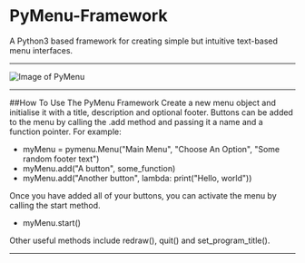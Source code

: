 # PyMenu-Framework
A Python3 based framework for creating simple but intuitive text-based menu interfaces.

---

![Image of PyMenu](https://github.com/Nytra/PyMenu-Framework/images/main_menu.PNG)

---

##How To Use The PyMenu Framework
Create a new menu object and initialise it with a title, description and optional footer.
Buttons can be added to the menu by calling the .add method and passing it a name and a function pointer.
For example:

- myMenu = pymenu.Menu("Main Menu", "Choose An Option", "Some random footer text")
- myMenu.add("A button", some_function)
- myMenu.add("Another button", lambda: print("Hello, world"))

Once you have added all of your buttons, you can activate the menu by calling the start method.

- myMenu.start()

Other useful methods include redraw(), quit() and set_program_title().

---
